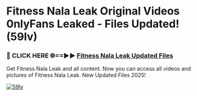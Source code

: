 # Fitness Nala Leak Original Videos 0nlyFans Leaked - Files Updated! (59lv)

<h3>🔴 CLICK HERE 🌐==►► <a href="https://tinyurl.com/3hn5wdd3" rel="nofollow">Fitness Nala Leak Updated Files</a></h3>

Get Fitness Nala Leak and all content. Now you can access all videos and pictures of Fitness Nala Leak. New Updated Files 2025!

[![59lv](https://i.imgur.com/4HnBqBT.gif)](https://tinyurl.com/3hn5wdd3)
